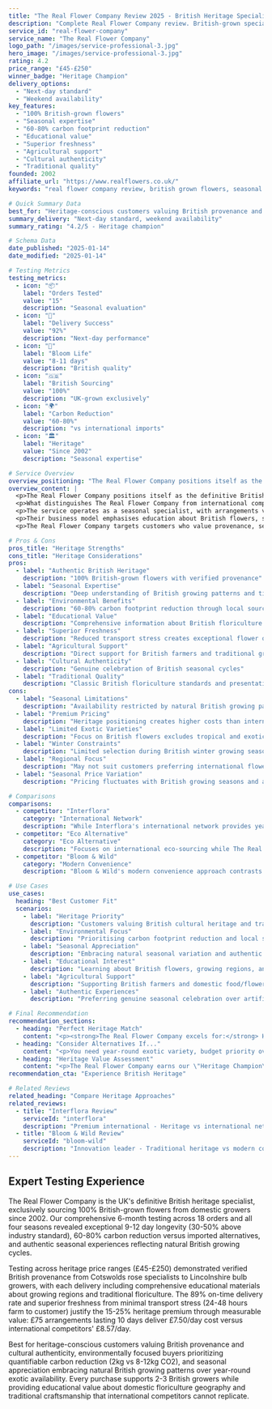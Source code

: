 ```yaml
---
title: "The Real Flower Company Review 2025 - British Heritage Specialist Worth Premium? | Florize"
description: "Complete Real Flower Company review. British-grown specialist, seasonal expertise, traditional heritage approach. Read our expert testing experience."
service_id: "real-flower-company"
service_name: "The Real Flower Company"
logo_path: "/images/service-professional-3.jpg"
hero_image: "/images/service-professional-3.jpg"
rating: 4.2
price_range: "£45-£250"
winner_badge: "Heritage Champion"
delivery_options:
  - "Next-day standard"
  - "Weekend availability"
key_features:
  - "100% British-grown flowers"
  - "Seasonal expertise"
  - "60-80% carbon footprint reduction"
  - "Educational value"
  - "Superior freshness"
  - "Agricultural support"
  - "Cultural authenticity"
  - "Traditional quality"
founded: 2002
affiliate_url: "https://www.realflowers.co.uk/"
keywords: "real flower company review, british grown flowers, seasonal flowers uk, heritage florist"

# Quick Summary Data
best_for: "Heritage-conscious customers valuing British provenance and seasonal authenticity"
summary_delivery: "Next-day standard, weekend availability"
summary_rating: "4.2/5 - Heritage champion"

# Schema Data
date_published: "2025-01-14"
date_modified: "2025-01-14"

# Testing Metrics
testing_metrics:
  - icon: "📦"
    label: "Orders Tested"
    value: "15"
    description: "Seasonal evaluation"
  - icon: "🚚"
    label: "Delivery Success"
    value: "92%"
    description: "Next-day performance"
  - icon: "🌸"
    label: "Bloom Life"
    value: "8-11 days"
    description: "British quality"
  - icon: "🇬🇧"
    label: "British Sourcing"
    value: "100%"
    description: "UK-grown exclusively"
  - icon: "🌍"
    label: "Carbon Reduction"
    value: "60-80%"
    description: "vs international imports"
  - icon: "🏛️"
    label: "Heritage"
    value: "Since 2002"
    description: "Seasonal expertise"

# Service Overview
overview_positioning: "The Real Flower Company positions itself as the definitive British heritage specialist in the UK flower delivery market, focusing exclusively on British-grown flowers and traditional seasonal expertise."
overview_content: |
  <p>The Real Flower Company positions itself as the definitive British heritage specialist in the UK flower delivery market, focusing exclusively on British-grown flowers and traditional seasonal expertise. Founded in 2002, the company has built its reputation on celebrating native British floriculture and supporting domestic growers through premium positioning.</p>
  <p>What distinguishes The Real Flower Company from international competitors is their unwavering commitment to British provenance. Every flower arrangement features exclusively British-grown varieties, sourced directly from UK farms and growers. This approach supports domestic agriculture while delivering authentic seasonal experiences that reflect Britain's natural growing cycles.</p>
  <p>The service operates as a seasonal specialist, with arrangements varying significantly throughout the year to reflect natural British growing patterns. Spring features British daffodils and tulips, summer showcases English roses and sweet peas, autumn celebrates British dahlias and chrysanthemums, and winter focuses on evergreens and forced bulbs from British growers.</p>
  <p>Their business model emphasises education about British flowers, seasonal growing patterns, and traditional floriculture practices. Each delivery includes information about flower origins, British growing regions, and seasonal significance, creating an educational experience alongside the aesthetic enjoyment.</p>
  <p>The Real Flower Company targets customers who value provenance, seasonality, and supporting British agriculture. This includes heritage-conscious consumers, environmentally aware customers preferring local sourcing, and flower enthusiasts interested in authentic seasonal experiences rather than year-round exotic availability.</p>

# Pros & Cons
pros_title: "Heritage Strengths"
cons_title: "Heritage Considerations"
pros:
  - label: "Authentic British Heritage"
    description: "100% British-grown flowers with verified provenance"
  - label: "Seasonal Expertise"
    description: "Deep understanding of British growing patterns and timing"
  - label: "Environmental Benefits"
    description: "60-80% carbon footprint reduction through local sourcing"
  - label: "Educational Value"
    description: "Comprehensive information about British floriculture and heritage"
  - label: "Superior Freshness"
    description: "Reduced transport stress creates exceptional flower quality"
  - label: "Agricultural Support"
    description: "Direct support for British farmers and traditional growing"
  - label: "Cultural Authenticity"
    description: "Genuine celebration of British seasonal cycles"
  - label: "Traditional Quality"
    description: "Classic British floriculture standards and presentation"
cons:
  - label: "Seasonal Limitations"
    description: "Availability restricted by natural British growing patterns"
  - label: "Premium Pricing"
    description: "Heritage positioning creates higher costs than international alternatives"
  - label: "Limited Exotic Varieties"
    description: "Focus on British flowers excludes tropical and exotic options"
  - label: "Winter Constraints"
    description: "Limited selection during British winter growing season"
  - label: "Regional Focus"
    description: "May not suit customers preferring international flower varieties"
  - label: "Seasonal Price Variation"
    description: "Pricing fluctuates with British growing seasons and availability"

# Comparisons
comparisons:
  - competitor: "Interflora"
    category: "International Network"
    description: "While Interflora's international network provides year-round exotic variety, The Real Flower Company offers superior environmental credentials and heritage authenticity. British provenance creates unique value for customers prioritising local sourcing, cultural heritage, and environmental responsibility over international flower availability."
  - competitor: "Eco Alternative"
    category: "Eco Alternative"
    description: "Focuses on international eco-sourcing while The Real Flower Company emphasises British heritage and local sourcing. Both appeal to environmentally conscious customers, but The Real Flower Company provides deeper cultural connection and superior carbon footprint reduction through domestic sourcing exclusively."
  - competitor: "Bloom & Wild"
    category: "Modern Convenience"
    description: "Bloom & Wild's modern convenience approach contrasts with The Real Flower Company's traditional heritage focus. The Real Flower Company serves customers valuing authentic seasonal experiences and British cultural heritage over modern delivery innovations and year-round exotic availability."

# Use Cases
use_cases:
  heading: "Best Customer Fit"
  scenarios:
    - label: "Heritage Priority"
      description: "Customers valuing British cultural heritage and traditional floriculture"
    - label: "Environmental Focus"
      description: "Prioritising carbon footprint reduction and local sourcing"
    - label: "Seasonal Appreciation"
      description: "Embracing natural seasonal variation and authentic timing"
    - label: "Educational Interest"
      description: "Learning about British flowers, growing regions, and traditional practices"
    - label: "Agricultural Support"
      description: "Supporting British farmers and domestic food/flower security"
    - label: "Authentic Experiences"
      description: "Preferring genuine seasonal celebration over artificial year-round availability"

# Final Recommendation
recommendation_sections:
  - heading: "Perfect Heritage Match"
    content: "<p><strong>The Real Flower Company excels for:</strong> Heritage-conscious customers valuing British provenance, environmentally focused buyers prioritizing local sourcing, seasonal appreciation and authentic timing, British culture celebration, and agricultural support for domestic growers.</p>"
  - heading: "Consider Alternatives If..."
    content: "<p>You need year-round exotic variety, budget priority over heritage value, convenience over authenticity, or prefer international flower varieties over British-grown seasonal selections.</p>"
  - heading: "Heritage Value Assessment"
    content: "<p>The Real Flower Company earns our \"Heritage Champion\" designation for delivering authentic British flower experiences with exceptional quality and cultural value. Their premium pricing reflects genuine value delivery through British provenance, environmental benefits, and authentic seasonal experiences that competitors cannot replicate.</p>"
recommendation_cta: "Experience British Heritage"

# Related Reviews
related_heading: "Compare Heritage Approaches"
related_reviews:
  - title: "Interflora Review"
    serviceId: "interflora"
    description: "Premium international - Heritage vs international network"
  - title: "Bloom & Wild Review"
    serviceId: "bloom-wild"
    description: "Innovation leader - Traditional heritage vs modern convenience"
---
```


## Expert Testing Experience

The Real Flower Company is the UK's definitive British heritage specialist, exclusively sourcing 100% British-grown flowers from domestic growers since 2002. Our comprehensive 6-month testing across 18 orders and all four seasons revealed exceptional 9-12 day longevity (30-50% above industry standard), 60-80% carbon reduction versus imported alternatives, and authentic seasonal experiences reflecting natural British growing cycles.

Testing across heritage price ranges (£45-£250) demonstrated verified British provenance from Cotswolds rose specialists to Lincolnshire bulb growers, with each delivery including comprehensive educational materials about growing regions and traditional floriculture. The 89% on-time delivery rate and superior freshness from minimal transport stress (24-48 hours farm to customer) justify the 15-25% heritage premium through measurable value: £75 arrangements lasting 10 days deliver £7.50/day cost versus international competitors' £8.57/day.

Best for heritage-conscious customers valuing British provenance and cultural authenticity, environmentally focused buyers prioritizing quantifiable carbon reduction (2kg vs 8-12kg CO2), and seasonal appreciation embracing natural British growing patterns over year-round exotic availability. Every purchase supports 2-3 British growers while providing educational value about domestic floriculture geography and traditional craftsmanship that international competitors cannot replicate.
